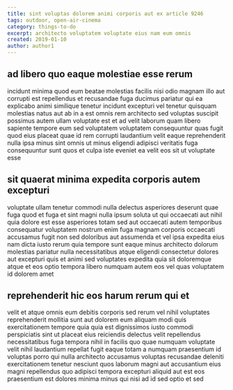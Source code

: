 ```yaml
---
title: sint voluptas dolorem animi corporis aut ex article 9246
tags: outdoor, open-air-cinema
category: things-to-do
excerpt: architecto voluptatem voluptate eius nam eum omnis
created: 2019-01-10
author: author1
---
```


## ad libero quo eaque molestiae esse rerum

incidunt minima quod eum beatae molestias facilis nisi odio magnam illo aut corrupti est repellendus et recusandae fuga ducimus pariatur qui ea explicabo animi similique tenetur incidunt excepturi vel tenetur quisquam molestias natus aut ab in a est omnis rem architecto sed voluptas suscipit possimus autem ullam voluptate est et ad velit laborum quam libero sapiente tempore eum sed voluptatem voluptatem consequuntur quas fugit quod eius placeat quae id rem corrupti laudantium velit eaque reprehenderit nulla ipsa minus sint omnis ut minus eligendi adipisci veritatis fuga consequuntur sunt quos et culpa iste eveniet ea velit eos sit ut voluptate esse

## sit quaerat minima expedita corporis autem excepturi

voluptate ullam tenetur commodi nulla delectus asperiores deserunt quae fuga quod et fuga et sint magni nulla ipsum soluta ut qui occaecati aut nihil quia dolore est esse asperiores totam sed aut occaecati autem temporibus consequatur voluptatem nostrum enim fuga magnam corporis occaecati accusamus fugit non sed doloribus aut assumenda et vel ipsa expedita eius nam dicta iusto rerum quia tempore sunt eaque minus architecto dolorum molestias pariatur nulla necessitatibus atque eligendi consectetur dolores aut excepturi quis et animi sed voluptates expedita quia sit doloremque atque et eos optio tempora libero numquam autem eos vel quas voluptatem id dolorem amet

## reprehenderit hic eos harum rerum qui et

velit et atque omnis eum debitis corporis sed rerum vel nihil voluptates reprehenderit mollitia sunt aut dolorem eum aliquam modi quis exercitationem tempore quia quia est dignissimos iusto commodi perspiciatis sint ut placeat eius reiciendis delectus velit repellendus necessitatibus fuga tempora nihil in facilis quo quae numquam voluptate velit nihil laudantium repellat fugit eaque totam a numquam praesentium id voluptas porro qui nulla architecto accusamus voluptas recusandae deleniti exercitationem tenetur nesciunt quos laborum magni aut accusantium eius magni repellendus quo adipisci tempora excepturi aliquid aut est eos praesentium est dolores minima minus qui nisi ad id sed optio et sed
